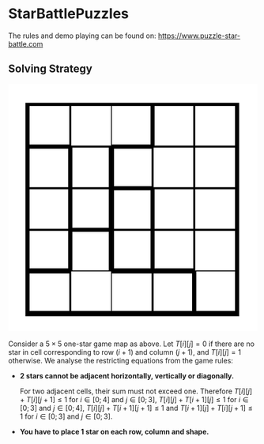 # StarBattlePuzzles
The rules and demo playing can be found on: https://www.puzzle-star-battle.com
## Solving Strategy
![Star Battle Sample Map](Images/SampleMap.png)

Consider a $5\times 5$ one-star game map as above. Let $T[i][j] = 0$ if there are no star in cell corresponding to row $(i + 1)$ and column $(j + 1)$, and $T[i][j]=1$ otherwise. We analyse the restricting equations from the game rules:

* **2 stars cannot be adjacent horizontally, vertically or diagonally.**

    For two adjacent cells, their sum must not exceed one. Therefore $T[i][j] + T[i][j + 1] \le 1$ for $i\in[0;4]$ and $j\in[0;3]$, $T[i][j] + T[i + 1][j] \le 1$ for $i\in[0;3]$ and $j\in[0;4]$, $T[i][j] + T[i + 1][j + 1] \le 1$ and $T[i + 1][j] + T[i][j + 1] \le 1$ for $i\in[0;3]$ and $j\in[0;3]$.

* **You have to place 1 star on each row, column and shape.**